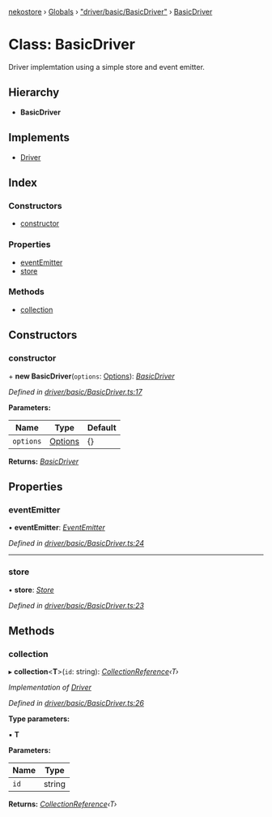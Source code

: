 [nekostore](../README.md) › [Globals](../globals.md) › ["driver/basic/BasicDriver"](../modules/_driver_basic_basicdriver_.md) › [BasicDriver](_driver_basic_basicdriver_.basicdriver.md)

# Class: BasicDriver

Driver implemtation using a simple store and event emitter.

## Hierarchy

* **BasicDriver**

## Implements

* [Driver](../interfaces/_driver_.driver.md)

## Index

### Constructors

* [constructor](_driver_basic_basicdriver_.basicdriver.md#constructor)

### Properties

* [eventEmitter](_driver_basic_basicdriver_.basicdriver.md#eventemitter)
* [store](_driver_basic_basicdriver_.basicdriver.md#store)

### Methods

* [collection](_driver_basic_basicdriver_.basicdriver.md#collection)

## Constructors

###  constructor

\+ **new BasicDriver**(`options`: [Options](../interfaces/_driver_basic_basicdriver_.options.md)): *[BasicDriver](_driver_basic_basicdriver_.basicdriver.md)*

*Defined in [driver/basic/BasicDriver.ts:17](https://github.com/esnya/nekostore/blob/master/src/driver/basic/BasicDriver.ts#L17)*

**Parameters:**

Name | Type | Default |
------ | ------ | ------ |
`options` | [Options](../interfaces/_driver_basic_basicdriver_.options.md) |  {} |

**Returns:** *[BasicDriver](_driver_basic_basicdriver_.basicdriver.md)*

## Properties

###  eventEmitter

• **eventEmitter**: *[EventEmitter](../interfaces/_driver_basic_eventemitter_.eventemitter.md)*

*Defined in [driver/basic/BasicDriver.ts:24](https://github.com/esnya/nekostore/blob/master/src/driver/basic/BasicDriver.ts#L24)*

___

###  store

• **store**: *[Store](../interfaces/_store_store_.store.md)*

*Defined in [driver/basic/BasicDriver.ts:23](https://github.com/esnya/nekostore/blob/master/src/driver/basic/BasicDriver.ts#L23)*

## Methods

###  collection

▸ **collection**<**T**>(`id`: string): *[CollectionReference](../interfaces/_collectionreference_.collectionreference.md)‹T›*

*Implementation of [Driver](../interfaces/_driver_.driver.md)*

*Defined in [driver/basic/BasicDriver.ts:26](https://github.com/esnya/nekostore/blob/master/src/driver/basic/BasicDriver.ts#L26)*

**Type parameters:**

▪ **T**

**Parameters:**

Name | Type |
------ | ------ |
`id` | string |

**Returns:** *[CollectionReference](../interfaces/_collectionreference_.collectionreference.md)‹T›*
